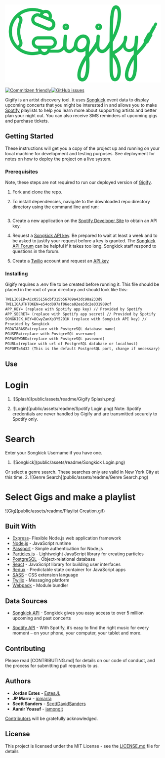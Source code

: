 [![Gigify](public/assets/gigify.png)](www.gigify.io)

[![Commitizen friendly](https://img.shields.io/badge/commitizen-friendly-brightgreen.svg)](http://commitizen.github.io/cz-cli/)[![GitHub issues](https://img.shields.io/github/issues/badges/shields.svg)](https://github.com/gigify-music/gigify/issues)

Gigify is an artist discovery tool. It uses [Songkick](http://www.songkick.com) event data to display upcoming concerts that you might be interested in and allows you to make [Spotify](http://www.spotify.com) playlists to help you learn more about supporting artists and better plan your night out. You can also receive SMS reminders of upcoming gigs and purchase tickets.

## Getting Started

These instructions will get you a copy of the project up and running on your local machine for development and testing purposes. See deployment for notes on how to deploy the project on a live system.

### Prerequisites

Note, these steps are not required to run our deployed version of [Gigify](gigify.io).

1. Fork and clone the repo.

2. To install dependencies, navigate to the downloaded repo directory directory using the command line and run:
```npm install
```
3. Create a new application on the [Spotify Developer Site](https://developer.spotify.com/my-applications/) to obtain an API key.

4. Request a [Songkick API key](https://www.songkick.com/api_key_requests/new). Be prepared to wait at least a week and to be asked to justify your request before a key is granted. The [Songkick API Forum](https://groups.google.com/forum/#!forum/songkick-api) can be helpful if it takes too long. Songkick staff respond to questions in the forum.

5. Create a [Twilio](https://www.twilio.com/try-twilio) account and request an [API key](https://www.twilio.com/docs/api/rest/keys)

### Installing

Gigify requires a .env file to be created before running it. This file should be placed in the root of your directory and should look like this:
```
TWILIOSID=ACc055156cbf315b56709a43dc98a233d9
TWILIOAUTHTOKEN=e54cd097af06eca02ea5dc2e031909cf
APP_KEY= (replace with Spotify app key) // Provided by Spotify
APP_SECRET= (replace with Spotify app secret) // Provided by Spotify
SONGKICK_KEY=8CwyZanXp3Y52D1K (replace with Songkick API key) // Provided by Songkick
PGDATABASE=(replace with PostgreSQL database name)
PGUSER=(replace with PostgreSQL username)
PGPASSWORD=(replace with PostgreSQL password)
PGURL=(replace with url of PostgreSQL database or localhost)
PGPORT=5432 (This is the default PostgreSQL port, change if necessary)
```

## Use
# Login

1. ![Splash](public/assets/readme/Gigify Splash.png)

2. ![Login](public/assets/readme/Spotify Login.png)
  Note: Spotify credentials are never handled by Gigify and are transmitted securely to Spotify only.

# Search
Enter your Songkick Username if you have one.

1. ![Songkick](public/assets/readme/Songkick Login.png)

Or select a genre search. These searches only are valid in New York City at this time.
2. ![Genre Search](public/assets/readme/Genre Search.png)

# Select Gigs and make a playlist
![Gig](public/assets/readme/Playlist Creation.gif)

## Built With

* [Express](https://expressjs.com/)- Flexible Node.js web application framework
* [Node.js](https://nodejs.org) - JavaScript runtime
* [Passport](http://passportjs.org/) - Simple authentication for Node.js
* [Particles.js](https://github.com/VincentGarreau/particles.js/) - Lightweight JavaScript library for creating particles
* [PostgreSQL](https://www.postgresql.org/) - Object-relational database
* [React](https://facebook.github.io/react/) - JavaScript library for building user interfaces
* [Redux](http://redux.js.org/) - Predictable state container for JavaScript apps
* [SASS](http://sass-lang.com/) - CSS extension language
* [Twilio](https://www.twilio.com/) - Messaging platform
* [Webpack](https://webpack.github.io/) - Module bundler

## Data Sources
* [Songkick API](https://www.songkick.com/developer) - Songkick gives you easy access to over 5 million upcoming and past concerts

* [Spotify API](https://developer.spotify.com/web-api/) - With Spotify, it’s easy to find the right music for every moment – on your phone, your computer, your tablet and more.

## Contributing

Please read [CONTRIBUTING.md] for details on our code of conduct, and the process for submitting pull requests to us.

## Authors

* **Jordan Estes** - [EstesJL](https://github.com/EstesJL)
* **JP Marra** - [jpmarra](https://github.com/jpmarra)
* **Scott Sanders** - [ScottDavidSanders](https://github.com/ScottDavidSanders)
* **Aamir Yousuf** - [iamongit](https://github.com/iamongit)

[Contributors](https://github.com/your/project/contributors) will be gratefully acknowledged.

## License

This project is licensed under the MIT License - see the [LICENSE.md](LICENSE.md) file for details

